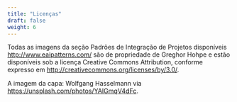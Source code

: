 ```yaml
---
title: "Licenças"
draft: false
weight: 6
---
```


Todas as imagens da seção Padrões de Integração de Projetos disponíveis http://www.eaipatterns.com/ são de propriedade de Greghor Hohpe e estão disponíveis sob a licença Creative Commons Attribution, conforme expresso em http://creativecommons.org/licenses/by/3.0/.

A imagem da capa: Wolfgang Hasselmann via https://unsplash.com/photos/YAIGmqV4dFc.